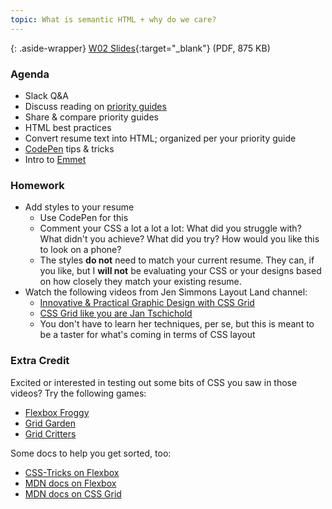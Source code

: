 ```yaml
---
topic: What is semantic HTML + why do we care?
---
```


{: .aside-wrapper}
<span class="highlighter">
[W02 Slides](files/w02-html-best-practices.min.pdf){:target="_blank"} (PDF, 875 KB)
</span>

### Agenda

- Slack Q&A
- Discuss reading on [priority guides](https://alistapart.com/article/priority-guides-a-content-first-alternative-to-wireframes)
- Share & compare priority guides
- HTML best practices
- Convert resume text into HTML; organized per your priority guide
- [CodePen](https://codepen.io/) tips & tricks
- Intro to [Emmet](https://docs.emmet.io/cheat-sheet/)

### Homework

- Add styles to your resume
  - Use CodePen for this
  - Comment your CSS a lot a lot a lot: What did you struggle with? What didn't you achieve? What did you try? How would you like this to look on a phone?
  - The styles **do not** need to match your current resume. They can, if you like, but I **will not** be evaluating your CSS or your designs based on how closely they match your existing resume.
- Watch the following videos from Jen Simmons Layout Land channel:
  - [Innovative & Practical Graphic Design with CSS Grid](https://www.youtube.com/watch?v=-hmOZU7Zk10)
  - [CSS Grid like you are Jan Tschichold](https://www.youtube.com/watch?v=OxrsO4aIjyc)
  - You don't have to learn her techniques, per se, but this is meant to be a taster for what's coming in terms of CSS layout

### Extra Credit

Excited or interested in testing out some bits of CSS you saw in those videos? Try the following games:

- [Flexbox Froggy](https://flexboxfroggy.com/)
- [Grid Garden](https://cssgridgarden.com/)
- [Grid Critters](https://www.gridcritters.com/)

Some docs to help you get sorted, too:
- [CSS-Tricks on Flexbox](https://css-tricks.com/snippets/css/a-guide-to-flexbox/)
- [MDN docs on Flexbox](https://developer.mozilla.org/en-US/docs/Web/CSS/CSS_Flexible_Box_Layout/Basic_Concepts_of_Flexbox)
- [MDN docs on CSS Grid](https://developer.mozilla.org/en-US/docs/Web/CSS/grid)
